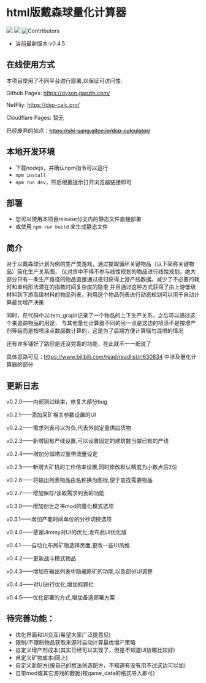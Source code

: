 # html版戴森球量化计算器
![](https://img.shields.io/github/license/DSPCalculator/dsp-calc)
![](https://img.shields.io/github/stars/DSPCalculator/dsp-calc)
![Contributors](https://img.shields.io/github/contributors/DSPCalculator/dsp-calc)
- 当前最新版本:v0.4.5
## 在线使用方式

本项目使用了不同平台进行部署,以保证可访问性:

Github Pages: https://dyson.gaozih.com/

NetFliy: https://dsp-calc.pro/

Cloudflare Pages: 暂无

已经废弃的站点：~~https://shi-sang.gitee.io/dsp_calculator/~~

## 本地开发环境

- 下载nodejs，并确认npm指令可以运行
- `npm install`
- `npm run dev`，然后根据提示打开浏览器链接即可

## 部署
- 您可以使用本项目release分支内的静态文件直接部署
- 或使用 `npm run build` 来生成静态文件

## 简介

对于以戴森球计划为例的生产类游戏，通过提取循环关键物品（以下简称关键物品）简化生产关系图，
仅对其中不得不参与线性规划的物品进行线性规划，绝大部分只有一条生产路径的物品直接通过递归获得上游产线数据。减少了不必要的耗时和单纯形法潜在的指数时间复杂度的隐患
并且通过这种方式获得了由上游低级材料到下游高级材料的物品列表，利用这个物品列表进行动态规划可以用于自动计算最优增产决策

同时，在代码中以item_graph记录了一个物品的上下生产关系，之后可以通过这个来追踪物品的用途，
与其他量化计算器不同的另一点是这边的喷涂不是按增产剂等级而是按喷涂点数层数计算的，这是为了后期方便计算摇匀混喷的情况

还有许多铺好了路但是还没完善的功能，在此就不一一细说了

具体思路可见：https://www.bilibili.com/read/readlist/rl630834 中涉及量化计算器的部分

## 更新日志

v0.2.0——内部测试结束，修复大部分bug

v0.2.1——添加采矿相关参数设置的UI

v0.2.2——需求列表可以为负,代表外部定量供应货物

v0.2.3——新增固有产线设置,可以设置固定的建筑数当做已有的产线

v0.2.4——增加分馏塔过氢带流量设定

v0.2.5——新增大矿机的工作倍率设置,同时修改默认精度为小数点后2位

v0.2.6——将输出列表物品由名称换为图标,便于查找需要物品

v0.2.7——增加保存/读取需求列表的功能

v0.3.0——增加创世之书mod的量化模式选项

v0.3.1——增加产能时间单位的分秒切换选项

v0.4.0——感谢Jimmy对UI的优化,发布此UI优化版

v0.4.1——自动化布局矿物选择页面,更改一些UI风格

v0.4.2——更新战斗模式物品

v0.4.3——增加在输出列表中隐藏原矿的功能,以及部分UI调整

v0.4.4——对UI进行优化,增加标题栏

v0.4.5——优化部署的方式,增加备选部署方案
## 待完善功能：

- 优化界面和UI交互(希望大家广泛提意见)
- 限制/不限制物品获取来源时自动计算最优增产策略
- 自定义增产剂成本(其实已经可以实现了，但是不知道UI放哪比较好)
- 自定义矿物成本(同上)
- 自定义新配方(按自己的想法创造配方，不知道有没有用不过这边可以加)
- 自带mod或其它游戏的数据(按game_data的格式导入即可)
